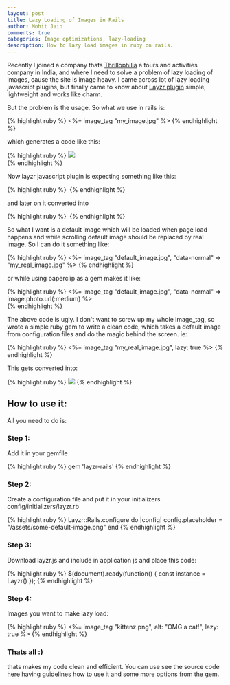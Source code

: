 ```yaml
---
layout: post
title: Lazy Loading of Images in Rails
author: Mohit Jain
comments: true
categories: Image optimizations, lazy-loading
description: How to lazy load images in ruby on rails.
---
```


Recently I joined a company thats [Thrillophilia](http://www.thrillophilia.com/) a tours and activities company in India, and where I need to solve a problem of lazy loading of images, cause the site is image heavy. I came across lot of lazy loading javascript plugins, but finally came to know about [Layzr plugin](https://github.com/callmecavs/layzr.js) simple, lightweight and works like charm. 

<!--more-->

But the problem is the usage. So what we use in rails is:

{% highlight ruby %}
  <%= image_tag "my_image.jpg" %>
{% endhighlight %}

which generates a code like this:

{% highlight ruby %}
  <img src="my_image.jpg"/>      
{% endhighlight %}

Now layzr javascript plugin is expecting something like this:

{% highlight ruby %}
  <img data-normal="my_image.jpg"/>
{% endhighlight %}

and later on it converted into

{% highlight ruby %}
  <img scr="my_image.jpg"/>
{% endhighlight %}

So what I want is a default image which will be loaded when page load happens and while scrolling default image should be replaced by real image. So I can do it something like:

{% highlight ruby %}
  <%= image_tag "default_image.jpg", "data-normal" => "my_real_image.jpg" %>
{% endhighlight %}

or while using paperclip as a gem makes it like:

{% highlight ruby %}
  <%= image_tag "default_image.jpg", "data-normal" => image.photo.url(:medium) %>     
{% endhighlight %}

The above code is ugly. I don't want to screw up my whole image_tag, so wrote a simple ruby gem to write a clean code, which takes a default image from configuration files and do the magic behind the screen. ie:

{% highlight ruby %}
  <%= image_tag "my_real_image.jpg", lazy: true %>
{% endhighlight %}

This gets converted into:

{% highlight ruby %}
  <img src="default_image.jpg" data-normal="my_image.jpg"/>
{% endhighlight %}

## How to use it:      

All you need to do is:

### Step 1:

Add it in your gemfile

{% highlight ruby %}
  gem 'layzr-rails'
{% endhighlight %}

### Step 2:

Create a configuration file and put it in your initializers config/initializers/layzr.rb

{% highlight ruby %}
  Layzr::Rails.configure do |config|
    config.placeholder = "/assets/some-default-image.png"
  end
{% endhighlight %}

### Step 3:

Download layzr.js and include in application js and place this code:

{% highlight ruby %}
  $(document).ready(function() {
     const instance = Layzr()
  });
{% endhighlight %}

### Step 4:

Images you want to make lazy load:

{% highlight ruby %}
  <%= image_tag "kittenz.png", alt: "OMG a cat!", lazy: true %>
{% endhighlight %}

### Thats all :)

thats makes my code clean and efficient. You can use see the source code [here](https://github.com/mohitjain/layzr-rails) having guidelines how to use it and some more options from the gem.




